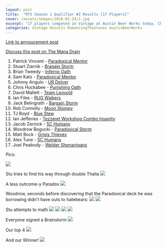 ```yaml
---
layout: post
title:  "RTS Season 1 Qualifier #2 Results [17 Players]"
cover: /assets/images/2018-02-24/1.jpg
excerpt: "17 players competed in Vintage at Austin Beer Works today. Check out the results!"
categories: Vintage Results RomancingTheStones AustinBeerWorks
---
```


[Link to annoucement
post](http://themanadrain.com/topic/1750/2-24-18-austin-tx-100-proxy-vintage-austin-beerworks)

[Discuss this post on The Mana
Drain](http://themanadrain.com/topic/1776/24-february-2018-romancing-the-stones-pt-2-17-players)

1. Patrick Vincent - [Paradoxical Mentor]({{site.cdn_url}}/assets/images/2018-02-24/deck-1.jpg)
2. Stuart Ziarnik - [Bragain Storm]({{site.cdn_url}}/assets/images/2018-02-24/deck-2.jpg)
3. Brian Tweedy - [Inferno Oath]({{site.cdn_url}}/assets/images/2018-02-24/deck-3.jpg)
4. Sam Katz - [Paradoxical Mentor]({{site.cdn_url}}/assets/images/2018-02-24/deck-4.jpg)
5. Johnny Angulo - [UR Delver]({{site.cdn_url}}/assets/images/2018-02-24/deck-5.jpg)
6. Chris Huckabee - [Punishing Oath]({{site.cdn_url}}/assets/images/2018-02-24/deck-6.jpg)
7. David Mallett - [Team Leovold]({{site.cdn_url}}/assets/images/2018-02-24/deck-7.jpg)
8. Ian Files - [RUG Walkers]({{site.cdn_url}}/assets/images/2018-02-24/deck-8.jpg)
9. Jack Belingrath - [Bargain Storm]({{site.cdn_url}}/assets/images/2018-02-24/deck-9.jpg)
10. Rob Connolly - [Moon Stompy]({{site.cdn_url}}/assets/images/2018-02-24/deck-10.jpg)
11. TJ Boyd - [Blue Stew]({{site.cdn_url}}/assets/images/2018-02-24/deck-11.jpg)
12. Ian Jefferies - [Tezzeret Workshop Combo Insanity]({{site.cdn_url}}/assets/images/2018-02-24/deck-12.jpg)
13. Jacob Zernick - [5C Humans]({{site.cdn_url}}/assets/images/2018-02-24/deck-13.jpg)
14. Woodrow Bogucki - [Paradoxical Storm]({{site.cdn_url}}/assets/images/2018-02-24/deck-14.jpg)
15. Matt Bock - [Grixis Thieves]({{site.cdn_url}}/assets/images/2018-02-24/deck-15.jpg)
16. Alex Tune - [5C Humans]({{site.cdn_url}}/assets/images/2018-02-24/deck-16.jpg)
17. Joel Peabody - [Welder Shenanigans]({{site.cdn_url}}/assets/images/2018-02-24/deck-17.jpg)

Pics:

![]({{site.cdn_url}}/assets/images/2018-02-24/1.jpg)

Stu tries to find his way through double Thalia
![]({{site.cdn_url}}/assets/images/2018-02-24/2.jpg)

A less outcome-y Paradox
![]({{site.cdn_url}}/assets/images/2018-02-24/3.jpg)

Woodrow, seconds before discovering that the Paradoxical deck he was borrowing didn't have outs to
hatebears:
![]({{site.cdn_url}}/assets/images/2018-02-24/4.jpg)
![]({{site.cdn_url}}/assets/images/2018-02-24/5.jpg)

Stu attempts to math
![]({{site.cdn_url}}/assets/images/2018-02-24/6.jpg)
![]({{site.cdn_url}}/assets/images/2018-02-24/7.jpg)
![]({{site.cdn_url}}/assets/images/2018-02-24/8.jpg)
![]({{site.cdn_url}}/assets/images/2018-02-24/9.jpg)

Everyone signed a Brainstorm
![]({{site.cdn_url}}/assets/images/2018-02-24/10.jpg)

Our top 4
![]({{site.cdn_url}}/assets/images/2018-02-24/11.jpg)

And our Winner!
![]({{site.cdn_url}}/assets/images/2018-02-24/12.jpg)
